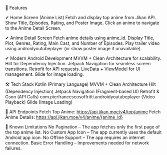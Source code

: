 📌 Features

✔ Home Screen (Anime List)
Fetch and display top anime from Jikan API.
Show Title, Episodes, Rating, and Poster Image.
Click an anime to navigate to the Anime Detail Screen.

✔ Anime Detail Screen
Fetch anime details using anime_id.
Display Title, Plot, Genres, Rating, Main Cast, and Number of Episodes.
Play trailer video using androidyoutubeplayer (or show poster image if unavailable).

✔ Modern Android Development
MVVM + Clean Architecture for scalability.
Hilt for Dependency Injection.
Jetpack Navigation for seamless screen transitions.
Retrofit for API requests.
LiveData + ViewModel for UI management.
Glide for image loading.

🛠 Tech Stack
Kotlin (Primary Language)
MVVM + Clean Architecture
Hilt (Dependency Injection)
Jetpack Navigation (Fragment-based UI)
Retrofit & Gson (API Calls)
com.pierfrancescosoffritti.androidyoutubeplayer (Video Playback)
Glide (Image Loading)

📡 API Endpoints
Fetch Top Anime:
https://api.jikan.moe/v4/top/anime
Fetch Anime Details:
https://api.jikan.moe/v4/anime/{anime_id}

🎯 Known Limitations
No Pagination – The app fetches only the first page of the top anime list.
No Custom App Icon – The app currently uses the default Android app icon.
No Offline Support – The app requires an internet connection.
Basic Error Handling – Improvements needed for network failures.
